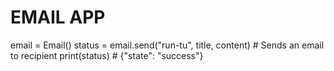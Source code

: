 # EMAIL APP
email = Email()
status = email.send("run-tu", title, content) # Sends an email to recipient
print(status) # {"state": "success"}
